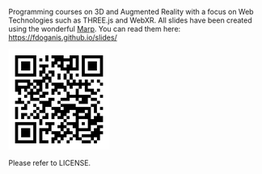 Programming courses on 3D and Augmented Reality with a focus on Web Technologies such as THREE.js and WebXR.
All slides have been created using the wonderful [Marp](https://yhatt.github.io/marp/).
You can read them here: https://fdoganis.github.io/slides/

![](./fdoganis_slides_qrcode.png)

Please refer to LICENSE.

